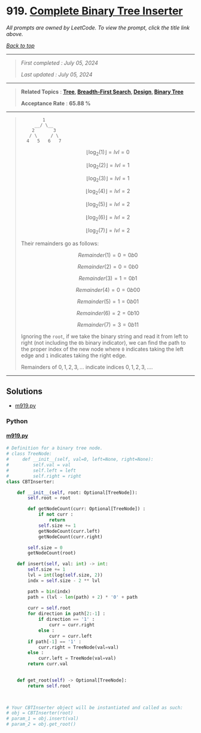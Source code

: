# 919. [Complete Binary Tree Inserter](<https://leetcode.com/problems/complete-binary-tree-inserter>)

*All prompts are owned by LeetCode. To view the prompt, click the title link above.*

*[Back to top](<../README.md>)*

------

> *First completed : July 05, 2024*
>
> *Last updated : July 05, 2024*

------

> **Related Topics** : **[Tree](<by_topic/Tree.md>), [Breadth-First Search](<by_topic/Breadth-First Search.md>), [Design](<by_topic/Design.md>), [Binary Tree](<by_topic/Binary Tree.md>)**
>
> **Acceptance Rate** : **65.88 %**

------

> 
> 
> ```
>         1
>      __/ \__
>     2       3
>    / \     / \
>   4   5   6   7
> ```
> 
> $$\left \lfloor{\log_{2}(1)}\right \rfloor = lvl = 0$$
> 
> $$\left \lfloor{\log_{2}(2)}\right \rfloor = lvl = 1$$
> 
> $$\left \lfloor{\log_{2}(3)}\right \rfloor = lvl = 1$$
> 
> $$\left \lfloor{\log_{2}(4)}\right \rfloor = lvl = 2$$
> 
> $$\left \lfloor{\log_{2}(5)}\right \rfloor = lvl = 2$$
> 
> $$\left \lfloor{\log_{2}(6)}\right \rfloor = lvl = 2$$
> 
> $$\left \lfloor{\log_{2}(7)}\right \rfloor = lvl = 2$$
> 
> 
> Their remainders go as follows:
> 
> $$Remainder(1) = 0 = 0b0$$
> 
> $$Remainder(2) = 0 = 0b0$$
> 
> $$Remainder(3) = 1 = 0b1$$
> 
> $$Remainder(4) = 0 = 0b00$$
> 
> $$Remainder(5) = 1 = 0b01$$
> 
> $$Remainder(6) = 2 = 0b10$$
> 
> $$Remainder(7) = 3 = 0b11$$
> 
> 
> Ignoring the `root`, if we take the binary string and read it from 
> left to right (not including the `0b` binary indicator), we can 
> find the path to the proper index of the new node where `0` indicates
> taking the left edge and `1` indicates taking the right edge. 
> 
> Remainders of $0, 1, 2, 3, \ldots$ indicate indices $0, 1, 2, 3, \ldots$.

------

## Solutions

- [m919.py](<../my-submissions/m919.py>)
### Python
#### [m919.py](<../my-submissions/m919.py>)
```Python
# Definition for a binary tree node.
# class TreeNode:
#     def __init__(self, val=0, left=None, right=None):
#         self.val = val
#         self.left = left
#         self.right = right
class CBTInserter:

    def __init__(self, root: Optional[TreeNode]):
        self.root = root

        def getNodeCount(curr: Optional[TreeNode]) :
            if not curr :
                return
            self.size += 1
            getNodeCount(curr.left)
            getNodeCount(curr.right)

        self.size = 0
        getNodeCount(root)

    def insert(self, val: int) -> int:
        self.size += 1
        lvl = int(log(self.size, 2))
        indx = self.size - 2 ** lvl

        path = bin(indx)
        path = (lvl - len(path) + 2) * '0' + path
        
        curr = self.root
        for direction in path[2:-1] :
            if direction == '1' :
                curr = curr.right
            else :
                curr = curr.left
        if path[-1] == '1' :
            curr.right = TreeNode(val=val)
        else :
            curr.left = TreeNode(val=val)
        return curr.val
        

    def get_root(self) -> Optional[TreeNode]:
        return self.root
        


# Your CBTInserter object will be instantiated and called as such:
# obj = CBTInserter(root)
# param_1 = obj.insert(val)
# param_2 = obj.get_root()
```

